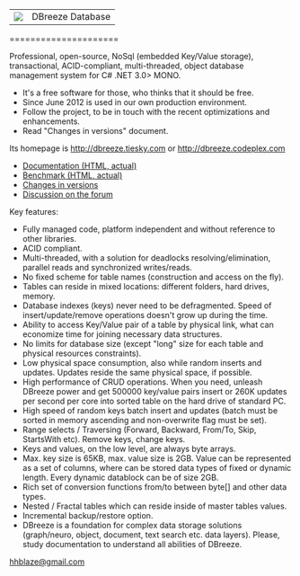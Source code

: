 <table border="0">
<tr>
<td>
<img src='http://download-codeplex.sec.s-msft.com/Download?ProjectName=dbreeze&DownloadId=375768&Build=20717'></img>
</td>
<td>
DBreeze Database
</td>
</tr>
<table>
=====================

Professional, open-source, NoSql (embedded Key/Value storage), transactional, ACID-compliant, multi-threaded, object database management system for
C# .NET 3.0> MONO.

- It's a free software for those, who thinks that it should be free.
- Since June 2012 is used in our own production environment.
- Follow the project, to be in touch with the recent optimizations and enhancements.
- Read "Changes in versions" document.

Its homepage is http://dbreeze.tiesky.com or http://dbreeze.codeplex.com

- <a href='https://docs.google.com/document/pub?id=1IFkXoX3Tc2zHNAQN9EmGSXZGbQabMrWmpmVxFsLxLsw' target="_blank">Documentation (HTML, actual)</a>
- <a href='https://docs.google.com/document/pub?id=1VoBpzOENb24vF3ZQ10sxa0j-PAprKBGJ6uiGpEisxdM' target="_blank">Benchmark (HTML, actual)</a>
- <a href='https://docs.google.com/document/pub?id=1r1l940w4Z5p_6ntEkMTkjCWwbOQtJNr40Pq8wqI6g4o' target="_blank">Changes in versions </a>
- <a href='https://dbreeze.codeplex.com/discussions' target="_blank">Discussion on the forum </a>

Key features:

- Fully managed code, platform independent and without reference to other libraries.
- ACID compliant.
- Multi-threaded, with a solution for deadlocks resolving/elimination, parallel reads and synchronized writes/reads.
- No fixed scheme for table names (construction and access on the fly).
- Tables can reside in mixed locations: different folders, hard drives, memory.
- Database indexes (keys) never need to be defragmented. Speed of insert/update/remove operations doesn't grow up during the time.
- Ability to access Key/Value pair of a table by physical link, what can economize time for joining necessary data structures.
- No limits for database size (except "long" size for each table and physical resources constraints).
- Low physical space consumption, also while random inserts and updates. Updates reside the same physical space, if possible.
- High performance of CRUD operations. When you need, unleash DBreeze power and get 500000 key/value pairs insert or 260K updates per second per core into sorted table on the hard drive of standard PC.
- High speed of random keys batch insert and updates (batch must be sorted in memory ascending and non-overwrite flag must be set).
- Range selects / Traversing (Forward, Backward, From/To, Skip, StartsWith etc). Remove keys, change keys.
- Keys and values, on the low level, are always byte arrays.
- Max. key size is 65KB, max. value size is 2GB. Value can be represented as a set of columns, where can be stored data types of fixed or dynamic length. Every dynamic datablock can be of size 2GB.
- Rich set of conversion functions from/to between byte[] and other data types.
- Nested / Fractal tables which can reside inside of master tables values.
- Incremental backup/restore option.
- DBreeze is a foundation for complex data storage solutions (graph/neuro, object, document, text search etc. data layers). Please, study documentation to understand all abilities of DBreeze.

hhblaze@gmail.com
